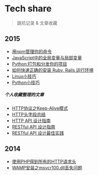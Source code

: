 Tech share
==========
> 跳坑记录 & 文章收藏

2015
----

- [用npm管理你的命令](JavaScript/2015-06-30-用npm管理你的命令.md)
- [JavaScript中的全局变量与局部变量](JavaScript/2015-06-22-JavaScript中的全局变量与局部变量.md)
- [Python:打包和分发你的项目](python/Packaging-and-Distributing-Projects.md)
- [如何快速正确的安装 Ruby, Rails 运行环境](ruby/install_ruby.md)
- [Linux小技巧](Linux/Linux_Tips.md)
- [Python小技巧](python/Python_Tips.md)

##### 个人收藏整理的文章

- [HTTP协议之Keep-Alive模式](import/http/http_protocol_KeepAlive.md)
- [HTTP头字段总结](import/http/summary_of_http_header.md)
- [HTTP API 设计指南](import/http/HTTP_API_design_guide.md)
- [RESTful API 设计指南](import/http/RESTFUL_API_design_guide.md)
- [RESTful API 设计最佳实践](import/http/RESTFUL_API_best_practice.md)


2014
----

- [使用PHP得到所有的HTTP请求头](php/read_any_request_header_in_PHP.md)
- [WAMP安装之msvcr100.dll丢失问题](2014/2014-11-18-WAMP_setup_error.md)